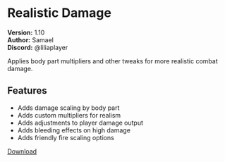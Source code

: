 # Realistic Damage

**Version:** 1.10  
**Author:** Samael  
**Discord:** @liliaplayer  

Applies body part multipliers and other tweaks for more realistic combat damage.

## Features

- Adds damage scaling by body part
- Adds custom multipliers for realism
- Adds adjustments to player damage output
- Adds bleeding effects on high damage
- Adds friendly fire scaling options

[Download](https://github.com/LiliaFramework/Modules/raw/refs/heads/gh-pages/realisticdamage.zip)
